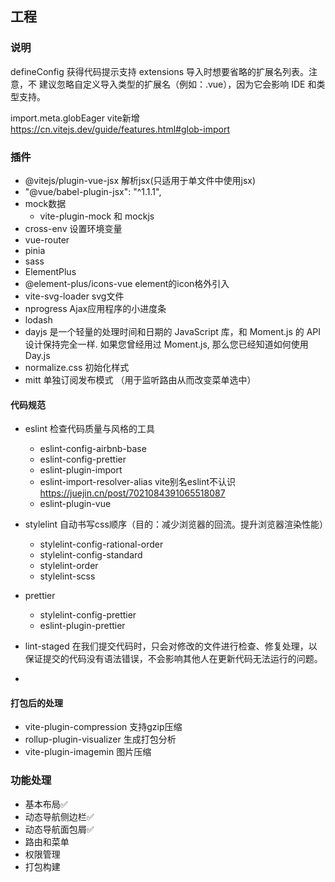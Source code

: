 ## 工程
### 说明
defineConfig 获得代码提示支持
extensions 导入时想要省略的扩展名列表。注意，不 建议忽略自定义导入类型的扩展名（例如：.vue），因为它会影响 IDE 和类型支持。

import.meta.globEager vite新增 https://cn.vitejs.dev/guide/features.html#glob-import
### 插件

+ @vitejs/plugin-vue-jsx  解析jsx(只适用于单文件中使用jsx)
+ "@vue/babel-plugin-jsx": "^1.1.1",
+ mock数据
  + vite-plugin-mock 和 mockjs 
+ cross-env 设置环境变量
+ vue-router
+ pinia
+ sass
+ ElementPlus
+ @element-plus/icons-vue  element的icon格外引入
+ vite-svg-loader svg文件
+ nprogress Ajax应用程序的小进度条
+ lodash
+ dayjs 是一个轻量的处理时间和日期的 JavaScript 库，和 Moment.js 的 API 设计保持完全一样. 如果您曾经用过 Moment.js, 那么您已经知道如何使用 Day.js
+ normalize.css 初始化样式
+ mitt 单独订阅发布模式 （用于监听路由从而改变菜单选中）

#### 代码规范
+ eslint 检查代码质量与风格的工具
  + eslint-config-airbnb-base
  + eslint-config-prettier
  + eslint-plugin-import
  + eslint-import-resolver-alias  vite别名eslint不认识 https://juejin.cn/post/7021084391065518087
  + eslint-plugin-vue

+ stylelint 自动书写css顺序（目的：减少浏览器的回流。提升浏览器渲染性能）
  + stylelint-config-rational-order
  + stylelint-config-standard
  + stylelint-order
  + stylelint-scss
  
+ prettier
  + stylelint-config-prettier
  + eslint-plugin-prettier

+ lint-staged 在我们提交代码时，只会对修改的文件进行检查、修复处理，以保证提交的代码没有语法错误，不会影响其他人在更新代码无法运行的问题。
+ 
#### 打包后的处理
+ vite-plugin-compression 支持gzip压缩
+ rollup-plugin-visualizer 生成打包分析
+ vite-plugin-imagemin 图片压缩
### 功能处理
+ 基本布局✅
+ 动态导航侧边栏✅
+ 动态导航面包屑✅
+ 路由和菜单
+ 权限管理
+ 打包构建